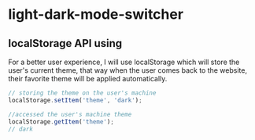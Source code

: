 # light-dark-mode-switcher

## localStorage API using

For a better user experience, I will use localStorage which will store the user's current theme, that way when the user comes back to the website, their favorite theme will be applied automatically.

```javascript
// storing the theme on the user's machine
localStorage.setItem('theme', 'dark');

//accessed the user's machine theme
localStorage.getItem('theme');
// dark
```